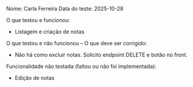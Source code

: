 Nome: Carla Ferreira
Data do teste: 2025-10-28

O que testou e funcionou:
- Listagem e criação de notas

O que testou e não funcionou – O que deve ser corrigido:
- Não há como excluir notas. Solicito endpoint DELETE e botão no front.

Funcionalidade não testada (faltou ou não foi implementada):
- Edição de notas
